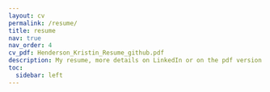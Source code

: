 ```yaml
---
layout: cv
permalink: /resume/
title: resume
nav: true
nav_order: 4
cv_pdf: Henderson_Kristin_Resume_github.pdf
description: My resume, more details on LinkedIn or on the pdf version.
toc:
  sidebar: left
---
```

